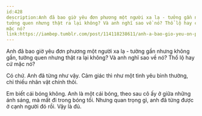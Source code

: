```yaml
---
id:428
description:Anh đã bao giờ yêu đơn phương một người xa lạ - tưởng gần nhưng không gần,
tưởng quen nhưng thật ra lại không? Và anh nghĩ sao về nó? Thổ lộ hay cứ
mặc nó?
link:https://iambep.tumblr.com/post/114118238611/anh-a-bao-gio-yeu-on-phuong-mot-nguoi-xa-la
---
```


Anh đã bao giờ yêu đơn phương một người xa lạ - tưởng gần nhưng không gần,
tưởng quen nhưng thật ra lại không? Và anh nghĩ sao về nó? Thổ lộ hay cứ
mặc nó?

Có chứ. Anh đã từng như vậy. Cảm giác thì như một tình yêu bình thường,
chỉ thiếu nhân vật chính thôi.

Em biết cái bóng không. Anh là một cái bóng, theo sau cô ấy ở giữa những
ánh sáng, mà mất đi trong bóng tối. Nhưng quan trọng gì, anh đã từng được
ở cạnh người đó rồi. Vậy là đủ.